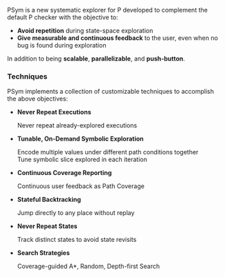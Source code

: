 
PSym is a new systematic explorer for P developed to complement the default P checker with the objective to:

- **Avoid repetition** during state-space exploration
- **Give measurable and continuous feedback** to the user, even when no bug is found during exploration

In addition to being **scalable**, **parallelizable**, and **push-button**.

### Techniques

PSym implements a collection of customizable techniques to accomplish the above objectives:

- **Never Repeat Executions**
   <p>
      Never repeat already-explored executions
   </p>

- **Tunable, On-Demand Symbolic Exploration**
   <p>
      Encode multiple values under different path conditions together<br/>
      Tune symbolic slice explored in each iteration
   </p>

- **Continuous Coverage Reporting** 
   <p>
      Continuous user feedback as Path Coverage
   </p>

- **Stateful Backtracking** 
   <p>
      Jump directly to any place without replay
   </p>

- **Never Repeat States**
   <p>
      Track distinct states to avoid state revisits
   </p>

- **Search Strategies** 
   <p>
      Coverage-guided A*, Random, Depth-first Search
   </p>
